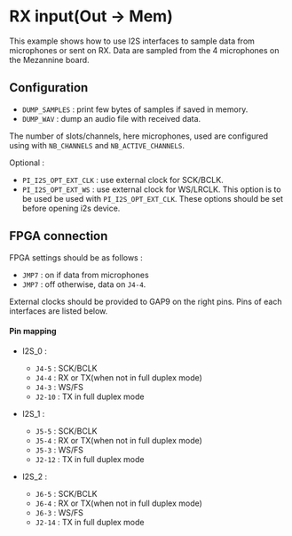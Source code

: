 # RX input(Out -> Mem)

This example shows how to use I2S interfaces to sample data from microphones or sent on RX.
Data are sampled from the 4 microphones on the Mezannine board.

## Configuration

* `DUMP_SAMPLES` : print few bytes of samples if saved in memory.
* `DUMP_WAV`     : dump an audio file with received data.

The number of slots/channels, here microphones, used are configured using with `NB_CHANNELS` and `NB_ACTIVE_CHANNELS`.

Optional :
* `PI_I2S_OPT_EXT_CLK` : use external clock for SCK/BCLK.
* `PI_I2S_OPT_EXT_WS` : use external clock for WS/LRCLK. This option is to be used be used with `PI_I2S_OPT_EXT_CLK`.
These options should be set before opening i2s device.

## FPGA connection

FPGA settings should be as follows :
  * `JMP7` : on if data from microphones
  * `JMP7` : off otherwise, data on `J4-4`.

External clocks should be provided to GAP9 on the right pins. Pins of each interfaces are listed below.

#### Pin mapping
* I2S_0 :
  * `J4-5` : SCK/BCLK
  * `J4-4` : RX or TX(when not in full duplex mode)
  * `J4-3` : WS/FS
  * `J2-10` : TX in full duplex mode

* I2S_1 :
  * `J5-5` : SCK/BCLK
  * `J5-4` : RX or TX(when not in full duplex mode)
  * `J5-3` : WS/FS
  * `J2-12` : TX in full duplex mode

* I2S_2 :
   * `J6-5` : SCK/BCLK
   * `J6-4` : RX or TX(when not in full duplex mode)
   * `J6-3` : WS/FS
   * `J2-14` : TX in full duplex mode
